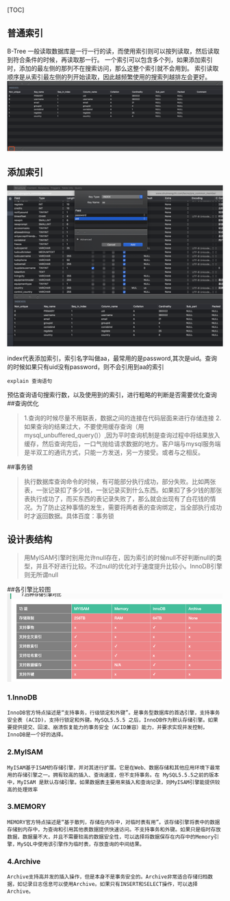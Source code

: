 [TOC]
## 普通索引
B-Tree
一般读取数据库是一行一行的读，而使用索引则可以按列读取，然后读取到符合条件的时候，再读取那一行。
一个索引可以包含多个列，如果添加索引时，添加的最左侧的那列不在搜索访问，那么这整个索引就不会用到。
索引读取顺序是从索引最左侧的列开始读取，因此越频繁使用的搜索列越排左会更好。![1](./1.png)

## 添加索引

![](./2.png)

index代表添加索引，索引名字叫做aa，最常用的是password,其次是uid。查询的时候如果只有uid没有password，则不会引用到aa的索引
```
explain 查询语句
```
预估查询语句搜索行数，以及使用到的索引，进行粗略的判断是否需要优化查询
##查询优化
>1.查询的时候尽量不用联表，数据之间的连接在代码层面来进行存储连接
>2.如果查询的结果过大，不要使用缓存查询（用mysql_unbuffered_query()）,因为平时查询机制是查询过程中将结果放入缓存，然后查询完后，一口气抛给请求数据的地方。客户端与mysql服务端是半双工的通讯方式，只能一方发送，另一方接受。或者与之相反。

##事务锁

> 执行数据库查询命令的时候，有可能部分执行成功，部分失败。比如两张表，一张记录扣了多少钱，一张记录买到什么东西。如果扣了多少钱的那张表执行成功了，而买东西的表记录失败了，那么就会出现有了白花钱的情况。为了防止这种事情的发生，需要将两者表的查询绑定，当全部执行成功时才返回数据。具体百度：事务锁

## 设计表结构

> 用MyISAM引擎时别用允许null存在，因为索引的时候null不好判断null的类型，并且不好进行比较。不过null的优化对于速度提升比较小。InnoDB引擎则无所谓null

##各引擎比较图
![](./3.png)

### 1.InnoDB

```
InnoDB官方特点描述是“支持事务，行级锁定和外键”。是事务型数据库的首选引擎，支持事务安全表 (ACID)，支持行锁定和外键。MySQL5.5.5 之后，InnoDB作为默认存储引擎。如果要提供提交、回滚、崩溃恢复能力的事务安全（ACID兼容）能力，并要求实现并发控制，InnoDB是一个好的选择。
```

### 2.MyISAM

```
MyISAM基于ISAM的存储引擎，并对其进行扩展。它是在Web、数据存储和其他应用环境下最常用的存储引擎之一。拥有较高的插入、查询速度，但不支持事务。在 MySQL5.5.5之前的版本中，MyISAM 是默认存储引擎。如果数据表主要用来插入和查询记录，则MyISAM引擎能提供较高的处理效率
```



### 3.MEMORY

```
MEMORY官方特点描述是“基于散列，存储在内存中，对临时表有用”。该存储引擎将表中的数据存储到内存中，为查询和引用其他表数据提供快速访问。不支持事务和外键。如果只是临时存放数据，数据量不大，并且不需要较高的数据安全性，可以选择将数据保存在内存中的Memory引擎，MySQL中使用该引擎作为临时表，存放查询的中间结果。
```



### 4.Archive

```
Archive支持高并发的插入操作，但是本身不是事务安全的。Archive非常适合存储归档数据，如记录日志信息可以使用Archive。如果只有INSERT和SELECT操作，可以选择Archive。
```



